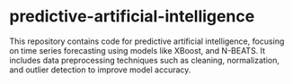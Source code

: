 # predictive-artificial-intelligence
This repository contains code for predictive artificial intelligence, focusing on time series forecasting using models like XBoost, and N-BEATS. It includes data preprocessing techniques such as cleaning, normalization, and outlier detection to improve model accuracy.

